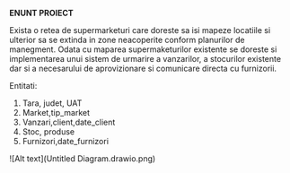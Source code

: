 **ENUNT PROIECT** 

Exista o retea de supermarketuri care doreste sa isi mapeze locatiile si ulterior sa se extinda in zone neacoperite conform planurilor de manegment. Odata cu maparea supermaketurilor existente se doreste si implementarea unui sistem de urmarire a vanzarilor, a stocurilor existente dar si a necesarului de aprovizionare si comunicare directa cu furnizorii.


Entitati:
1.	Tara, judet, UAT
2.	Market,tip_market
3.	Vanzari,client,date_client
4.	Stoc, produse
5.	Furnizori,date_furnizori

![Alt text](Untitled Diagram.drawio.png)
